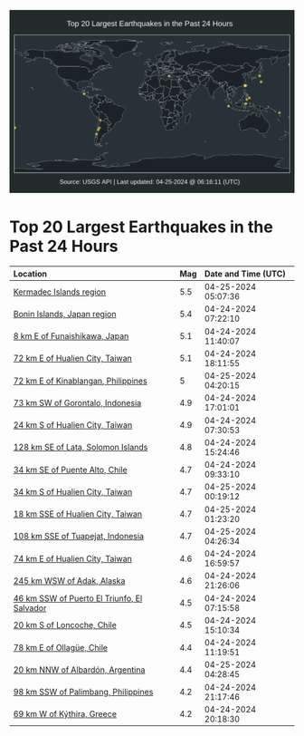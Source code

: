 ![Map](./map.png)

# Top 20 Largest Earthquakes in the Past 24 Hours

| Location | Mag | Date and Time (UTC) |
|:---|:---|:---|
| [Kermadec Islands region](https://earthquake.usgs.gov/earthquakes/eventpage/us6000mtlr) | 5.5 | 04-25-2024 05:07:36 |
| [Bonin Islands, Japan region](https://earthquake.usgs.gov/earthquakes/eventpage/us6000mtex) | 5.4 | 04-24-2024 07:22:10 |
| [8 km E of Funaishikawa, Japan](https://earthquake.usgs.gov/earthquakes/eventpage/us6000mtg4) | 5.1 | 04-24-2024 11:40:07 |
| [72 km E of Hualien City, Taiwan](https://earthquake.usgs.gov/earthquakes/eventpage/us6000mthz) | 5.1 | 04-24-2024 18:11:55 |
| [72 km E of Kinablangan, Philippines](https://earthquake.usgs.gov/earthquakes/eventpage/us6000mtlh) | 5 | 04-25-2024 04:20:15 |
| [73 km SW of Gorontalo, Indonesia](https://earthquake.usgs.gov/earthquakes/eventpage/us6000mthj) | 4.9 | 04-24-2024 17:01:01 |
| [24 km S of Hualien City, Taiwan](https://earthquake.usgs.gov/earthquakes/eventpage/us6000mtey) | 4.9 | 04-24-2024 07:30:53 |
| [128 km SE of Lata, Solomon Islands](https://earthquake.usgs.gov/earthquakes/eventpage/us6000mth4) | 4.8 | 04-24-2024 15:24:46 |
| [34 km SE of Puente Alto, Chile](https://earthquake.usgs.gov/earthquakes/eventpage/us6000mtff) | 4.7 | 04-24-2024 09:33:10 |
| [34 km S of Hualien City, Taiwan](https://earthquake.usgs.gov/earthquakes/eventpage/us6000mtkr) | 4.7 | 04-25-2024 00:19:12 |
| [18 km SSE of Hualien City, Taiwan](https://earthquake.usgs.gov/earthquakes/eventpage/us6000mtl2) | 4.7 | 04-25-2024 01:23:20 |
| [108 km SSE of Tuapejat, Indonesia](https://earthquake.usgs.gov/earthquakes/eventpage/us6000mtlj) | 4.7 | 04-25-2024 04:26:34 |
| [74 km E of Hualien City, Taiwan](https://earthquake.usgs.gov/earthquakes/eventpage/us6000mthi) | 4.6 | 04-24-2024 16:59:57 |
| [245 km WSW of Adak, Alaska](https://earthquake.usgs.gov/earthquakes/eventpage/us6000mtk8) | 4.6 | 04-24-2024 21:26:06 |
| [46 km SSW of Puerto El Triunfo, El Salvador](https://earthquake.usgs.gov/earthquakes/eventpage/us6000mteu) | 4.5 | 04-24-2024 07:15:58 |
| [20 km S of Loncoche, Chile](https://earthquake.usgs.gov/earthquakes/eventpage/us6000mth0) | 4.5 | 04-24-2024 15:10:34 |
| [78 km E of Ollagüe, Chile](https://earthquake.usgs.gov/earthquakes/eventpage/us6000mtfv) | 4.4 | 04-24-2024 11:19:51 |
| [20 km NNW of Albardón, Argentina](https://earthquake.usgs.gov/earthquakes/eventpage/us6000mtli) | 4.4 | 04-25-2024 04:28:45 |
| [98 km SSW of Palimbang, Philippines](https://earthquake.usgs.gov/earthquakes/eventpage/us6000mtk6) | 4.2 | 04-24-2024 21:17:46 |
| [69 km W of Kýthira, Greece](https://earthquake.usgs.gov/earthquakes/eventpage/us6000mtjv) | 4.2 | 04-24-2024 20:18:30 |
